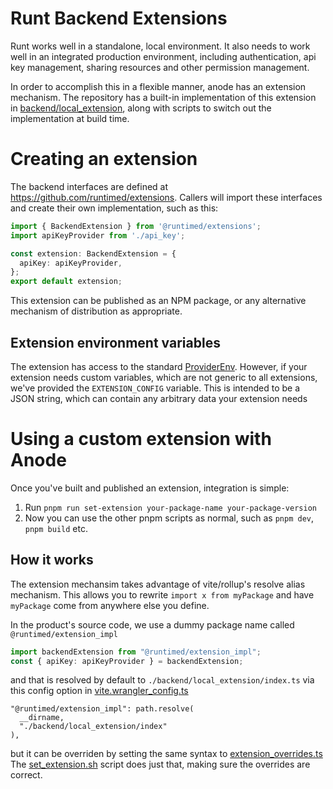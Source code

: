 # Runt Backend Extensions
Runt works well in a standalone, local environment. It also needs to work well in an integrated production environment, including authentication, api key management, sharing resources and other permission management.

In order to accomplish this in a flexible manner, anode has an extension mechanism. The repository has a built-in implementation of this extension in [backend/local_extension](../backend/local_extension/), along with scripts to switch out the implementation at build time.


# Creating an extension
The backend interfaces are defined at https://github.com/runtimed/extensions.
Callers will import these interfaces and create their own implementation, such as this:
```ts
import { BackendExtension } from '@runtimed/extensions';
import apiKeyProvider from './api_key';

const extension: BackendExtension = {
  apiKey: apiKeyProvider,
};
export default extension;
```
This extension can be published as an NPM package, or any alternative mechanism of distribution as appropriate.

## Extension environment variables
The extension has access to the standard [ProviderEnv](https://github.com/runtimed/extensions/blob/main/src/providers/shared.ts#L9). However, if your extension needs custom variables, which are not generic to all extensions, we've provided the `EXTENSION_CONFIG` variable. This is intended to be a JSON string, which can contain any arbitrary data your extension needs

# Using a custom extension with Anode
Once you've built and published an extension, integration is simple:
1. Run `pnpm run set-extension your-package-name your-package-version`
2. Now you can use the other pnpm scripts as normal, such as `pnpm dev`, `pnpm build` etc.

## How it works
The extension mechansim takes advantage of vite/rollup's resolve alias mechanism. This allows you to rewrite `import x from myPackage` and have `myPackage` come from anywhere else you define.

In the product's source code, we use a dummy package name called `@runtimed/extension_impl`
```ts
import backendExtension from "@runtimed/extension_impl";
const { apiKey: apiKeyProvider } = backendExtension;
```

and that is resolved by default to `./backend/local_extension/index.ts` via this config option in
[vite.wrangler_config.ts](../vite.wrangler_config.ts)
```
"@runtimed/extension_impl": path.resolve(
  __dirname,
  "./backend/local_extension/index"
),
```

but it can be overriden by setting the same syntax to [extension_overrides.ts](../extension_overrides.ts)
The [set_extension.sh](../scripts/set_extension.sh) script does just that, making sure the overrides are correct.
